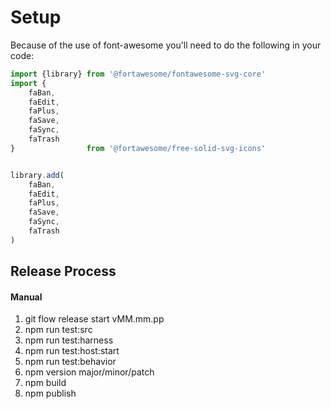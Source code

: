 # Setup
Because of the use of font-awesome you'll need to do the following
in your code:
```javascript
import {library} from '@fortawesome/fontawesome-svg-core'
import {
	faBan,
	faEdit,
	faPlus,
	faSave,
	faSync,
	faTrash
}                from '@fortawesome/free-solid-svg-icons'


library.add(
	faBan,
	faEdit,
	faPlus,
	faSave,
	faSync,
	faTrash
)
```

## Release Process
#### Manual
1. git flow release start vMM.mm.pp
2. npm run test:src
3. npm run test:harness
4. npm run test:host:start
5. npm run test:behavior
6. npm version major/minor/patch
6. npm build
7. npm publish
